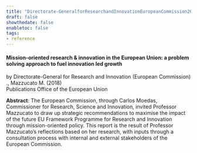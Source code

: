 ```yaml
---
title: "Directorate-GeneralforResearchandInnovationEuropeanCommission2018"
draft: false
showthedate: false
enabletoc: false
tags:
- reference
---
```


#### **Mission-oriented research & innovation in the European Union: a problem solving approach to fuel innovation led growth**     
by Directorate-General for Research and Innovation (European Commission) ., Mazzucato M. (2018)         
Publications Office of the European Union      

**Abstract**:  The European Commission, through Carlos Moedas, Commissioner for Research, Science and Innovation, invited Professor Mazzucato to draw up strategic recommendations to maximise the impact of the future EU Framework Programme for Research and Innovation through mission-oriented policy. This report is the result of Professor Mazzucato’s reflections based on her research, with inputs through a consultation process with internal and external stakeholders of the European Commission.

